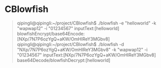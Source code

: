 # CBlowfish

>qipingli@qipingli:~/project/CBlowfish$ ./blowfish -e "helloworld" -k "wapwap12" -i "01234567"
>inputText:[helloworld]
>blowfishEncrypt/base64Encode:[NXp/7N7P6ozYgQ+aKW/OmHIReY3MGbv8]
>qipingli@qipingli:~/project/CBlowfish$ ./blowfish -d "NXp/7N7P6ozYgQ+aKW/OmHIReY3MGbv8" -k "wapwap12" -i "01234567"
>inputText:[NXp/7N7P6ozYgQ+aKW/OmHIReY3MGbv8]
>base64Decode/blowfishDecrypt:[helloworld]
